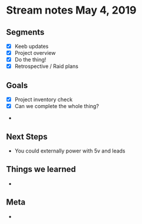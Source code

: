 # Stream notes May 4, 2019

## Segments

- [x] Keeb updates
- [x] Project overview
- [x] Do the thing!
- [x] Retrospective / Raid plans

## Goals

- [x] Project inventory check
- [x] Can we complete the whole thing?
-

## Next Steps

- You could externally power with 5v and leads

## Things we learned

-

## Meta

-
